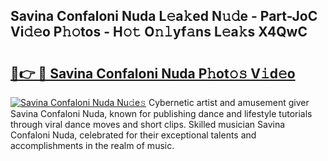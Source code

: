 ## Savina Confaloni Nuda L𝚎a𝚔ed N𝚞𝚍e - Part-JoC Vi𝚍𝚎o P𝚑𝚘tos - H𝚘𝚝 O𝚗𝚕yf𝚊ns L𝚎a𝚔s X4QwC

# <h2><a href="http://kf5av2.oniu.top/?m=Savina+Confaloni+Nuda">🔗👉 🔴 Savina Confaloni Nuda P𝚑ot𝚘𝚜 V𝚒d𝚎o</a></h2>

[![Savina Confaloni Nuda Nu𝚍e𝚜](https://i.imgur.com/0qMVB7G.gif)](http://kf5av2.oniu.top/?m=Savina+Confaloni+Nuda)
Cybernetic artist and amusement giver Savina Confaloni Nuda, known for publishing dance and lifestyle tutorials through viral dance moves and short clips. Skilled musician Savina Confaloni Nuda, celebrated for their exceptional talents and accomplishments in the realm of music.  
